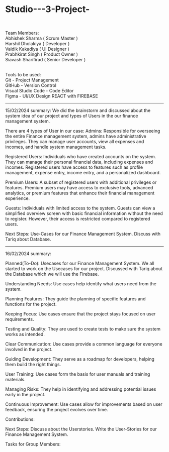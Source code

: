 # Studio---3-Project-<br>
<br>

Team Members:<br>
Abhishek Sharma ( Scrum Master )<br>
Harshil Dholakiya ( Developer )<br>
Vaidik Kakadiya ( UI Designer )<br>
Prabhkirat Singh ( Product Owner )<br>
Siavash Sharifirad ( Senior Developer )<br>
<br>

Tools to be used:<br>
Git - Project Management<br>
GitHub - Version Control<br>
Visual Studio Code - Code Editor<br>
Figma - UI/UX Design
REACT with FIREBASE

-------------------------------------------------------------------
15/02/2024 summary: 
We did the brainstorm and discussed about the system idea of our project and types of Users in the our finance management system.

There are 4 types of User in our case:
Admins: Responsible for overseeing the entire Finance management system, admins have administrative privileges. They can manage user accounts, view all expenses and incomes, and handle system management tasks.

Registered Users: Individuals who have created accounts on the system. They can manage their personal financial data, including expenses and incomes. Registered users have access to features such as profile management, expense entry, income entry, and a personalized dashboard.

Premium Users: A subset of registered users with additional privileges or features. Premium users may have access to exclusive tools, advanced analytics, or premium features that enhance their financial management experience.

Guests: Individuals with limited access to the system. Guests can view a simplified overview screen with basic financial information without the need to register. However, their access is restricted compared to registered users.

Next Steps: 
Use-Cases for our Finance Management System.
Discuss with Tariq about Database.

---------------------------------------------------------------------
16/02/2024 summary:

Planned(To-Do): 
Usecases for our Finance Management System.
We all started to work on the Usecases for our project. 
Discussed with Tariq about the Database which we will use the Firebase.

Understanding Needs:
Use cases help identify what users need from the system.

Planning Features:
They guide the planning of specific features and functions for the project.

Keeping Focus:
Use cases ensure that the project stays focused on user requirements.

Testing and Quality:
They are used to create tests to make sure the system works as intended.

Clear Communication:
Use cases provide a common language for everyone involved in the project.

Guiding Development:
They serve as a roadmap for developers, helping them build the right things.

User Training:
Use cases form the basis for user manuals and training materials.

Managing Risks:
They help in identifying and addressing potential issues early in the project.

Continuous Improvement:
Use cases allow for improvements based on user feedback, ensuring the project evolves over time.

Contributions: 


Next Steps:
Discuss about the Userstories.
Write the User-Stories for our Finance Management System.

Tasks for Group Members:










